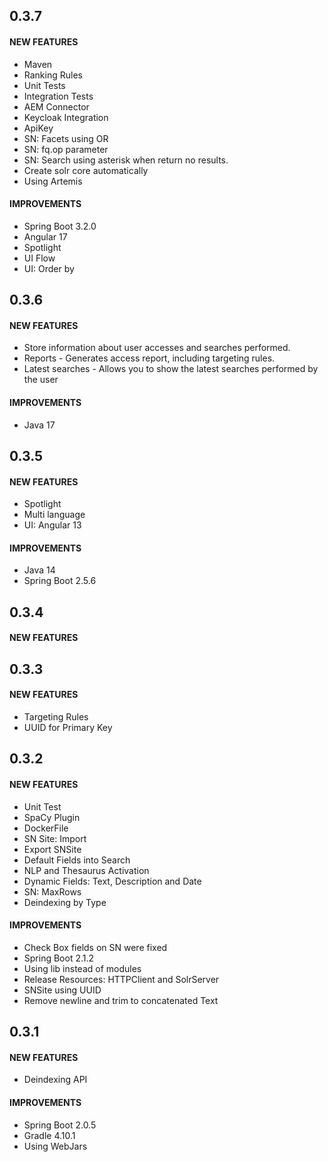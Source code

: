 ## 0.3.7

#### NEW FEATURES
* Maven
* Ranking Rules
* Unit Tests
* Integration Tests
* AEM Connector
* Keycloak Integration
* ApiKey
* SN: Facets using OR
* SN: fq.op parameter
* SN: Search using asterisk when return no results.
* Create solr core automatically
* Using Artemis

#### IMPROVEMENTS
* Spring Boot 3.2.0
* Angular 17
* Spotlight
* UI Flow
* UI: Order by

## 0.3.6

#### NEW FEATURES
* Store information about user accesses and searches performed.
* Reports - Generates access report, including targeting rules.
* Latest searches - Allows you to show the latest searches performed by the user

#### IMPROVEMENTS
* Java 17

## 0.3.5

#### NEW FEATURES
* Spotlight
* Multi language
* UI: Angular 13

#### IMPROVEMENTS
* Java 14
* Spring Boot 2.5.6

## 0.3.4

#### NEW FEATURES

## 0.3.3

#### NEW FEATURES
* Targeting Rules
* UUID for Primary Key

## 0.3.2

#### NEW FEATURES
* Unit Test
* SpaCy Plugin
* DockerFile
* SN Site: Import
* Export SNSite
* Default Fields into Search
* NLP and Thesaurus Activation
* Dynamic Fields: Text, Description and Date
* SN: MaxRows
* Deindexing by Type

#### IMPROVEMENTS
* Check Box fields on SN were fixed
* Spring Boot 2.1.2
* Using lib instead of modules
* Release Resources: HTTPClient and SolrServer
* SNSite using UUID
* Remove newline and trim to concatenated Text

## 0.3.1

#### NEW FEATURES
* Deindexing API

#### IMPROVEMENTS
* Spring Boot 2.0.5
* Gradle 4.10.1
* Using WebJars